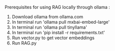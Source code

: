 Prerequisites for using RAG locally through ollama :
1) Download ollama from ollama.com
2) In terminal run 'ollama pull mxbai-embed-large'
3) In terminal run 'ollama pull tinyllama'
4) In terminal run 'pip install -r requirements.txt'
5) Run vector.py to get vector embeddings
6) Run RAG.py
